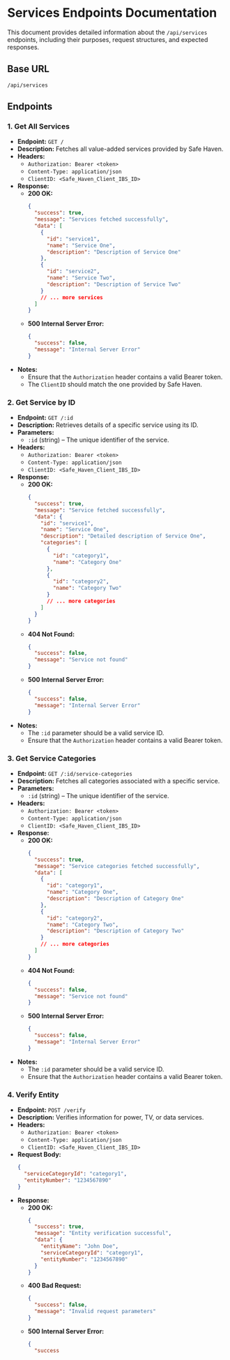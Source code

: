# Services Endpoints Documentation

This document provides detailed information about the `/api/services` endpoints, including their purposes, request structures, and expected responses.

## Base URL

`/api/services`

## Endpoints

### 1. **Get All Services**

- **Endpoint:** `GET /`
- **Description:** Fetches all value-added services provided by Safe Haven.
- **Headers:**
  - `Authorization: Bearer <token>`
  - `Content-Type: application/json`
  - `ClientID: <Safe_Haven_Client_IBS_ID>`
- **Response:**
  - **200 OK:**
    ```json
    {
      "success": true,
      "message": "Services fetched successfully",
      "data": [
        {
          "id": "service1",
          "name": "Service One",
          "description": "Description of Service One"
        },
        {
          "id": "service2",
          "name": "Service Two",
          "description": "Description of Service Two"
        }
        // ... more services
      ]
    }
    ```
  - **500 Internal Server Error:**
    ```json
    {
      "success": false,
      "message": "Internal Server Error"
    }
    ```
- **Notes:**
  - Ensure that the `Authorization` header contains a valid Bearer token.
  - The `ClientID` should match the one provided by Safe Haven.

### 2. **Get Service by ID**

- **Endpoint:** `GET /:id`
- **Description:** Retrieves details of a specific service using its ID.
- **Parameters:**
  - `:id` (string) – The unique identifier of the service.
- **Headers:**
  - `Authorization: Bearer <token>`
  - `Content-Type: application/json`
  - `ClientID: <Safe_Haven_Client_IBS_ID>`
- **Response:**
  - **200 OK:**
    ```json
    {
      "success": true,
      "message": "Service fetched successfully",
      "data": {
        "id": "service1",
        "name": "Service One",
        "description": "Detailed description of Service One",
        "categories": [
          {
            "id": "category1",
            "name": "Category One"
          },
          {
            "id": "category2",
            "name": "Category Two"
          }
          // ... more categories
        ]
      }
    }
    ```
  - **404 Not Found:**
    ```json
    {
      "success": false,
      "message": "Service not found"
    }
    ```
  - **500 Internal Server Error:**
    ```json
    {
      "success": false,
      "message": "Internal Server Error"
    }
    ```
- **Notes:**
  - The `:id` parameter should be a valid service ID.
  - Ensure that the `Authorization` header contains a valid Bearer token.

### 3. **Get Service Categories**

- **Endpoint:** `GET /:id/service-categories`
- **Description:** Fetches all categories associated with a specific service.
- **Parameters:**
  - `:id` (string) – The unique identifier of the service.
- **Headers:**
  - `Authorization: Bearer <token>`
  - `Content-Type: application/json`
  - `ClientID: <Safe_Haven_Client_IBS_ID>`
- **Response:**
  - **200 OK:**
    ```json
    {
      "success": true,
      "message": "Service categories fetched successfully",
      "data": [
        {
          "id": "category1",
          "name": "Category One",
          "description": "Description of Category One"
        },
        {
          "id": "category2",
          "name": "Category Two",
          "description": "Description of Category Two"
        }
        // ... more categories
      ]
    }
    ```
  - **404 Not Found:**
    ```json
    {
      "success": false,
      "message": "Service not found"
    }
    ```
  - **500 Internal Server Error:**
    ```json
    {
      "success": false,
      "message": "Internal Server Error"
    }
    ```
- **Notes:**
  - The `:id` parameter should be a valid service ID.
  - Ensure that the `Authorization` header contains a valid Bearer token.

### 4. **Verify Entity**

- **Endpoint:** `POST /verify`
- **Description:** Verifies information for power, TV, or data services.
- **Headers:**
  - `Authorization: Bearer <token>`
  - `Content-Type: application/json`
  - `ClientID: <Safe_Haven_Client_IBS_ID>`
- **Request Body:**
  ```json
  {
    "serviceCategoryId": "category1",
    "entityNumber": "1234567890"
  }
  ```
- **Response:**
  - **200 OK:**
    ```json
    {
      "success": true,
      "message": "Entity verification successful",
      "data": {
        "entityName": "John Doe",
        "serviceCategoryId": "category1",
        "entityNumber": "1234567890"
      }
    }
    ```
  - **400 Bad Request:**
    ```json
    {
      "success": false,
      "message": "Invalid request parameters"
    }
    ```
  - **500 Internal Server Error:**
    ```json
    {
      "success
    ```
